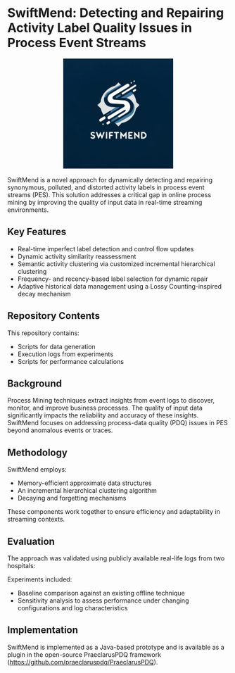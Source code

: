 # SwiftMend: Detecting and Repairing Activity Label Quality Issues in Process Event Streams

<p align="center">
  <img src="logo.png" width=250 alt="SwiftMend Diagram"/>
</p>

SwiftMend is a novel approach for dynamically detecting and repairing synonymous, polluted, and distorted activity labels in process event streams (PES). This solution addresses a critical gap in online process mining by improving the quality of input data in real-time streaming environments.

## Key Features

- Real-time imperfect label detection and control flow updates
- Dynamic activity similarity reassessment
- Semantic activity clustering via customized incremental hierarchical clustering
- Frequency- and recency-based label selection for dynamic repair
- Adaptive historical data management using a Lossy Counting-inspired decay mechanism

## Repository Contents

This repository contains:
- Scripts for data generation
- Execution logs from experiments
- Scripts for performance calculations

## Background

Process Mining techniques extract insights from event logs to discover, monitor, and improve business processes. The quality of input data significantly impacts the reliability and accuracy of these insights. SwiftMend focuses on addressing process-data quality (PDQ) issues in PES beyond anomalous events or traces.

## Methodology

SwiftMend employs:
- Memory-efficient approximate data structures
- An incremental hierarchical clustering algorithm
- Decaying and forgetting mechanisms

These components work together to ensure efficiency and adaptability in streaming contexts.

## Evaluation

The approach was validated using publicly available real-life logs from two hospitals:

Experiments included:
- Baseline comparison against an existing offline technique
- Sensitivity analysis to assess performance under changing configurations and log characteristics


## Implementation

SwiftMend is implemented as a Java-based prototype and is available as a plugin in the open-source PraeclarusPDQ framework (https://github.com/praeclaruspdq/PraeclarusPDQ).


